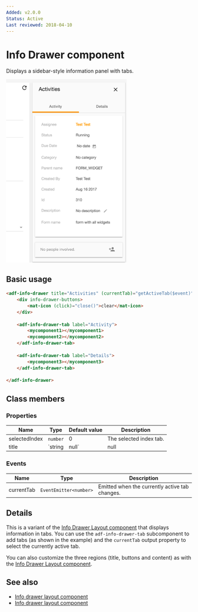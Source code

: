 ```yaml
---
Added: v2.0.0
Status: Active
Last reviewed: 2018-04-10
---
```


# Info Drawer component

Displays a sidebar-style information panel with tabs.

![Info drawer screenshot](../docassets/images/activities-infodrawer.png)

## Basic usage

```html
<adf-info-drawer title="Activities" (currentTab)="getActiveTab($event)">
    <div info-drawer-buttons>
        <mat-icon (click)="close()">clear</mat-icon>
    </div>

    <adf-info-drawer-tab label="Activity">
        <mycomponent1></mycomponent1>
        <mycomponent2></mycomponent2>
    </adf-info-drawer-tab>

    <adf-info-drawer-tab label="Details">
        <mycomponent3></mycomponent3>
    </adf-info-drawer-tab>

</adf-info-drawer>
```

## Class members

### Properties

| Name | Type | Default value | Description |
| -- | -- | -- | -- |
| selectedIndex | `number` | 0 | The selected index tab. |
| title | `string | null` |  null | The title of the info drawer. |

### Events

| Name | Type | Description |
| -- | -- | -- |
| currentTab | `EventEmitter<number>` | Emitted when the currently active tab changes. |

## Details

This is a variant of the [Info Drawer Layout component](info-drawer-layout.component.md) that displays information in tabs. You can use the `adf-info-drawer-tab` subcomponent to add tabs (as shown in the example) and the `currentTab` output property to select the currently active tab.

You can also customize the three regions (title, buttons and content) as with the [Info Drawer Layout component](../core/info-drawer-layout.component.md).

## See also

- [Info drawer layout component](info-drawer-layout.component.md)
- [Info drawer layout component](info-drawer-tab.component.md)

